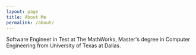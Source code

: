 ```yaml
---
layout: page
title: About Me
permalink: /about/
---
```


Software Engineer in Test at The MathWorks, Master's degree in Computer Engineering from University of Texas at Dallas.


